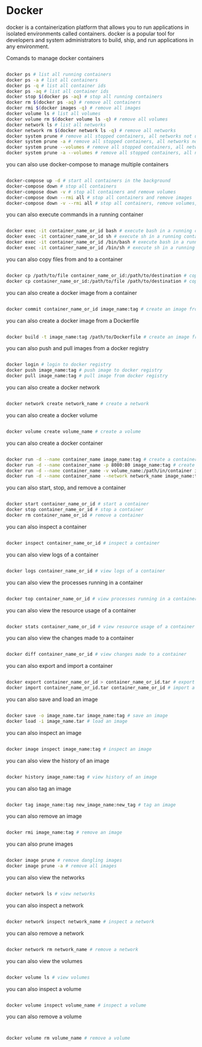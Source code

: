 # Docker

docker is a containerization platform that allows you to run applications in isolated environments called containers. docker is a popular tool for developers and system administrators to build, ship, and run applications in any environment.

Comands to manage docker containers

```bash

docker ps # list all running containers
docker ps -a # list all containers
docker ps -q # list all container ids
docker ps -aq # list all container ids
docker stop $(docker ps -aq) # stop all running containers
docker rm $(docker ps -aq) # remove all containers
docker rmi $(docker images -q) # remove all images
docker volume ls # list all volumes
docker volume rm $(docker volume ls -q) # remove all volumes
docker network ls # list all networks
docker network rm $(docker network ls -q) # remove all networks
docker system prune # remove all stopped containers, all networks not used by at least one container, all dangling images, and all build cache
docker system prune -a # remove all stopped containers, all networks not used by at least one container, all images without at least one container associated to them, and all build cache
docker system prune --volumes # remove all stopped containers, all networks not used by at least one container, all dangling images, all build cache, and all volumes not used by at least one container
docker system prune -a --volumes # remove all stopped containers, all networks not used by at least one container, all images without at least one container associated to them, all build cache, and all volumes not used by at least one container

```

you can also use docker-compose to manage multiple containers

```bash

docker-compose up -d # start all containers in the background
docker-compose down # stop all containers
docker-compose down -v # stop all containers and remove volumes
docker-compose down --rmi all # stop all containers and remove images
docker-compose down -v --rmi all # stop all containers, remove volumes, and remove images

```

you can also execute commands in a running container

```bash

docker exec -it container_name_or_id bash # execute bash in a running container
docker exec -it container_name_or_id sh # execute sh in a running container
docker exec -it container_name_or_id /bin/bash # execute bash in a running container
docker exec -it container_name_or_id /bin/sh # execute sh in a running container

```

you can also copy files from and to a container

```bash

docker cp /path/to/file container_name_or_id:/path/to/destination # copy file to container
docker cp container_name_or_id:/path/to/file /path/to/destination # copy file from container

```

you can also create a docker image from a container

```bash

docker commit container_name_or_id image_name:tag # create an image from a container

```

you can also create a docker image from a Dockerfile

```bash

docker build -t image_name:tag /path/to/Dockerfile # create an image from a Dockerfile

```

you can also push and pull images from a docker registry

```bash

docker login # login to docker registry
docker push image_name:tag # push image to docker registry
docker pull image_name:tag # pull image from docker registry

```

you can also create a docker network

```bash

docker network create network_name # create a network

```

you can also create a docker volume

```bash

docker volume create volume_name # create a volume

```

you can also create a docker container

```bash

docker run -d --name container_name image_name:tag # create a container
docker run -d --name container_name -p 8080:80 image_name:tag # create a container with port mapping
docker run -d --name container_name -v volume_name:/path/in/container image_name:tag # create a container with volume mapping
docker run -d --name container_name --network network_name image_name:tag # create a container with network mapping

```

you can also start, stop, and remove a container

```bash

docker start container_name_or_id # start a container
docker stop container_name_or_id # stop a container
docker rm container_name_or_id # remove a container

```

you can also inspect a container

```bash

docker inspect container_name_or_id # inspect a container

```

you can also view logs of a container

```bash

docker logs container_name_or_id # view logs of a container

```

you can also view the processes running in a container

```bash

docker top container_name_or_id # view processes running in a container

```

you can also view the resource usage of a container

```bash

docker stats container_name_or_id # view resource usage of a container

```

you can also view the changes made to a container

```bash

docker diff container_name_or_id # view changes made to a container

```

you can also export and import a container

```bash

docker export container_name_or_id > container_name_or_id.tar # export a container
docker import container_name_or_id.tar container_name_or_id # import a container

```

you can also save and load an image

```bash

docker save -o image_name.tar image_name:tag # save an image
docker load -i image_name.tar # load an image

```

you can also inspect an image

```bash

docker image inspect image_name:tag # inspect an image

```


you can also view the history of an image

```bash

docker history image_name:tag # view history of an image

```

you can also tag an image

```bash

docker tag image_name:tag new_image_name:new_tag # tag an image

```

you can also remove an image

```bash

docker rmi image_name:tag # remove an image

```

you can also prune images

```bash

docker image prune # remove dangling images
docker image prune -a # remove all images

```


you can also view the networks

```bash

docker network ls # view networks

```

you can also inspect a network

```bash

docker network inspect network_name # inspect a network

```

you can also remove a network

```bash

docker network rm network_name # remove a network

```

you can also view the volumes

```bash

docker volume ls # view volumes

```

you can also inspect a volume

```bash

docker volume inspect volume_name # inspect a volume

```

you can also remove a volume

```bash


docker volume rm volume_name # remove a volume

```
